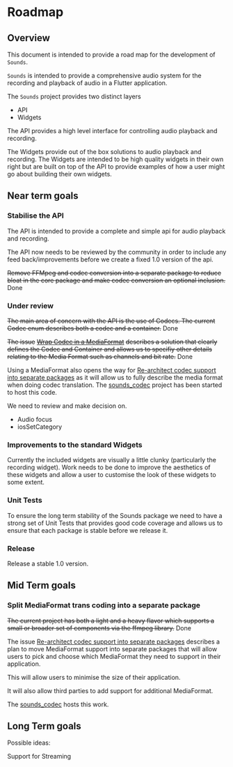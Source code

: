 # Roadmap

## Overview

This document is intended to provide a road map for the development of `Sounds`.

`Sounds` is intended to provide a comprehensive audio system for the recording and playback of audio in a Flutter application.

The `Sounds` project provides two distinct layers

* API
* Widgets

The API provides a high level interface for controlling audio playback and recording.

The Widgets provide out of the box solutions to audio playback and recording. The Widgets are intended to be high quality widgets in their own right but are built on top of the API to provide examples of how a user might go about building their own widgets.

## Near term goals

### Stabilise the API

The API is intended to provide a complete and simple api for audio playback and recording.

The API now needs to be reviewed by the community in order to include any feed back/improvements before we create a fixed 1.0 version of the api.

~~Remove FFMpeg and codec conversion into a separate package to reduce bloat in the core package and make codec conversion an optional inclusion.~~ Done

### Under review

~~The main area of concern with the API is the use of Codecs. The current Codec enum describes both a codec and a container.~~ Done

~~The issue~~ [~~Wrap Codec in a MediaFormat~~](https://github.com/acedev0110/flutter-sound/issues/5) ~~describes a solution that clearly defines the Codec and Container and allows us to specifiy other details relating to the Media Format such as channels and bit rate.~~ Done

Using a MediaFormat also opens the way for [Re-architect codec support into separate packages](https://github.com/acedev0110/flutter-sound/issues/3) as it will allow us to fully describe the media format when doing codec translation. The [sounds\_codec](https://github.com/acedev0110/flutter-sound_codec) project has been started to host this code.

We need to review and make decision on.

* Audio focus
* iosSetCategory

### Improvements to the standard Widgets

Currently the included widgets are visually a little clunky \(particularly the recording widget\). Work needs to be done to improve the aesthetics of these widgets and allow a user to customise the look of these widgets to some extent.

### Unit Tests

To ensure the long term stability of the Sounds package we need to have a strong set of Unit Tests that provides good code coverage and allows us to ensure that each package is stable before we release it.

### Release

Release a stable 1.0 version.

## Mid Term goals

### Split MediaFormat trans coding into a separate package

~~The current project has both a light and a heavy flavor which supports a small or broader set of components via the ffmpeg library.~~ Done

The issue [Re-architect codec support into separate packages](https://github.com/acedev0110/flutter-sound/issues/3) describes a plan to move MediaFormat support into separate packages that will allow users to pick and choose which MediaFormat they need to support in their application.

This will allow users to minimise the size of their application.

It will also allow third parties to add support for additional MediaFormat.

The [sounds\_codec](https://github.com/acedev0110/flutter-sound_codec) hosts this work.

## Long Term goals

Possible ideas:

Support for Streaming  


